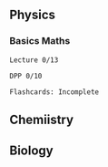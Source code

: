 ## Physics
### Basics Maths
`Lecture 0/13`

`DPP 0/10`

`Flashcards: Incomplete`
## Chemiistry
## Biology
